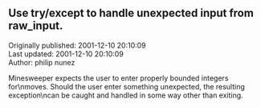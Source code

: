 ## Use try/except to handle unexpected input from raw_input.  
Originally published: 2001-12-10 20:10:09  
Last updated: 2001-12-10 20:10:09  
Author: philip nunez  
  
Minesweeper expects the user to enter properly bounded integers for\nmoves.  Should the user enter something unexpected, the resulting exception\ncan be caught and handled in some way other than exiting.